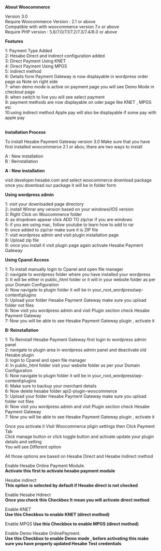 **About Woocommerce**

Version 3.0</br>
Require Woocommerce Version : 2.1 or above</br>
Compatible with with woocommerce version 7.x or above</br>
Require PHP version : 5.6/7.0/7.1/7.2/7.3/7.4/8.0 or above</br>

**Features**

1: Payment Type Added </br>
2: Hesabe Direct and indirect configuration added</br>
3: Direct Payment Using KNET</br>
4: Direct Payment Using MPGS</br>
5: indirect method </br>
6: Details form Payment Gateway is now displayable in wordpress order page as Note on right side</br>
7: when demo mode is active on payment page you will see Demo Mode in checkout page</br>
8: when switch to live you will see select payment </br>
9: payment methods are now displayable on oder page like KNET , MPGS etc</br>
10:using indirect method Apple pay will also be displayable if some pay with apple pay</br></br>


**Installation Process**

To install Hesabe Payment Gateway version 3.0 Make sure that you have first installed woocommerce 2.1 or abov, there are two ways to install </br>

A : New installation</br>
B : Reinstallation</br>

**A : New installation**

visit developer.hesabe.com and select woocommerce download package once you download our package it will be in folder form</br>

**Using wordpress admin**

1: visit your downloaded page directory </br>
2: install Winrar any version based on your windows/IOS version</br>
3: Right Click on Woocommerce folder </br>
4: as dropdown appear click ADD TO zip/rar if you are windows</br>
5: if you are using mac, follow youtube to learn how to add to rar</br>
6: once added to zip/rar make sure it is ZIP file</br>
7: visit wordpress admin and visit plugin installation page </br>
8: Upload zip file</br>
9: once you install it visit plugin page again activate Hesabe Payment Gateway </br>

**Using Cpanel Access**

1: To install manually login to Cpanel and open file manager</br>
2: navigate to wordpress folder where you have installed your wordpress </br>
3: It will be either in public_html folder or it will in your website folder as per your Domain Configuration</br>
4: Now navigate to plugin folder it will be in your_root_wordpress\wp-content\plugins</br>
5: Upload your folder Hesabe Payment Gateway make sure you upload folder not files </br>
6: Now visit you wordpress admin and visit Plugin section check Hesabe Payment Gateway </br>
7: Now you will be able to see Hesabe Payment Gateway plugin , activate it </br>

**B: Reinstallation**

1: To Reinstall Hesabe Payment Gateway first login to wordpress admin panel</br>
2: navigate to plugin area in wordpress admin panel and deactivate old Hesabe plugin</br>
3: login to Cpanel and open file manager</br>
4: In public_html folder visit  your website folder as per your Domain Configuration</br>
5: Now navigate to plugin folder it will be in your_root_wordpress\wp-content\plugins</br>
6: Make sure to backup your merchant details</br>
6: Now delete hesabe folder api2-plugin-woocommerce</br>
5: Upload your folder Hesabe Payment Gateway make sure you upload folder not files </br>
6: Now visit you wordpress admin and visit Plugin section check Hesabe Payment Gateway </br>
7: Now you will be able to see Hesabe Payment Gateway plugin , activate it </br>

Once you activate it Visit Woocommerce pligin settings then Click Payment Tab</br>
Click manage button or click toggle button and activate update your plugin details and setting </br>
You will see Different option </br>

All those options are based on Hesabe Direct and Hesabe Indirect method </br>

Enable Hesabe Online Payment Module. </br>
**Activate this first to activate hesabe payment module**</br>

Hesabe indirect</br>
**This option is selected by default if Hesabe direct is not checked**</br>

Enable Hesabe Hdirect</br>
**Once you check this Checkbox It mean you will activate direct method**</br>

Enable KNET</br>
**Use this Checkbox to enable KNET (direct mothod)**</br>

Enable MPGS
**Use this Checkbox to enable MPGS (direct mothod)**</br>

Enable Demo Hesabe OnlinePayment.</br>
**Use this Checkbox to enable Demo mode , before activating this make sure you have properly updated Hesabe Test credentials**</br>

